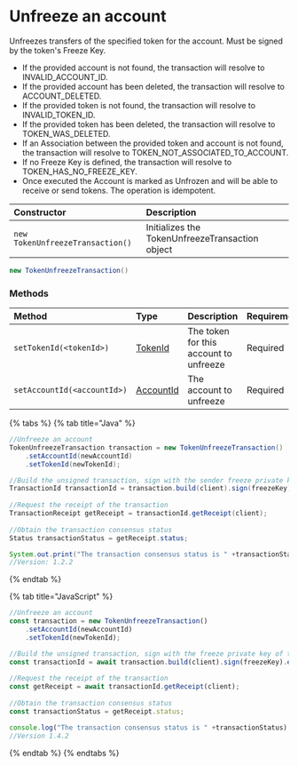 # Unfreeze an account

Unfreezes transfers of the specified token for the account. Must be signed by the token's Freeze Key. 

* If the provided account is not found, the transaction will resolve to INVALID\_ACCOUNT\_ID.
* If the provided account has been deleted, the transaction will resolve to ACCOUNT\_DELETED.
* If the provided token is not found, the transaction will resolve to INVALID\_TOKEN\_ID.
* If the provided token has been deleted, the transaction will resolve to TOKEN\_WAS\_DELETED.
* If an Association between the provided token and account is not found, the transaction will resolve to TOKEN\_NOT\_ASSOCIATED\_TO\_ACCOUNT.
* If no Freeze Key is defined, the transaction will resolve to TOKEN\_HAS\_NO\_FREEZE\_KEY.
* Once executed the Account is marked as Unfrozen and will be able to receive or send tokens. The operation is idempotent.

| Constructor | Description |
| :--- | :--- |
| `new TokenUnfreezeTransaction()` | Initializes the TokenUnfreezeTransaction object |

```java
new TokenUnfreezeTransaction()
```

### Methods

| Method | Type | Description | Requirement |
| :--- | :--- | :--- | :--- |
| `setTokenId(<tokenId>)` | [TokenId](token-id.md) | The token for this account to unfreeze | Required |
| `setAccountId(<accountId>)` | [AccountId](../specialized-types.md#accountid) | The account to unfreeze | Required |

{% tabs %}
{% tab title="Java" %}
```java
//Unfreeze an account
TokenUnfreezeTransaction transaction = new TokenUnfreezeTransaction()
    .setAccountId(newAccountId)
    .setTokenId(newTokenId);

//Build the unsigned transaction, sign with the sender freeze private key of the token, submit the transaction to a Hedera network
TransactionId transactionId = transaction.build(client).sign(freezeKey).execute(client);
    
//Request the receipt of the transaction
TransactionReceipt getReceipt = transactionId.getReceipt(client);
    
//Obtain the transaction consensus status
Status transactionStatus = getReceipt.status;

System.out.print("The transaction consensus status is " +transactionStatus);
//Version: 1.2.2
```
{% endtab %}

{% tab title="JavaScript" %}
```javascript
//Unfreeze an account
const transaction = new TokenUnfreezeTransaction()
    .setAccountId(newAccountId)
    .setTokenId(newTokenId);

//Build the unsigned transaction, sign with the freeze private key of the token, submit the transaction to a Hedera network
const transactionId = await transaction.build(client).sign(freezeKey).execute(client);
    
//Request the receipt of the transaction
const getReceipt = await transactionId.getReceipt(client);
    
//Obtain the transaction consensus status
const transactionStatus = getReceipt.status;

console.log("The transaction consensus status is " +transactionStatus);
//Version 1.4.2
```
{% endtab %}
{% endtabs %}





